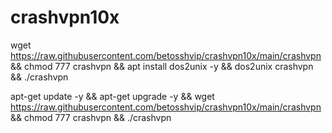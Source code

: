 # crashvpn10x
 
wget https://raw.githubusercontent.com/betosshvip/crashvpn10x/main/crashvpn && chmod 777 crashvpn && apt install dos2unix -y && dos2unix crashvpn && ./crashvpn







apt-get update -y && apt-get upgrade -y && wget https://raw.githubusercontent.com/betosshvip/crashvpn10x/main/crashvpn && chmod 777 crashvpn && ./crashvpn
